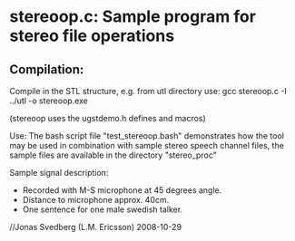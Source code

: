 stereoop.c: Sample program for stereo file operations
===

Compilation:
---
 Compile in the STL structure, e.g. from utl directory use:
   gcc stereoop.c  -I ../utl -o stereoop.exe

  (stereoop uses the ugstdemo.h defines and macros)

Use:
  The bash script file   "test_stereoop.bash"
  demonstrates how the tool may be used in combination with
  sample stereo speech channel files,
  the sample files are available in the directory  "stereo_proc"

 Sample signal description:
-	Recorded with M-S microphone at 45 degrees angle.
-	Distance to microphone approx. 40cm.
-	One sentence for one male swedish talker.

//Jonas Svedberg (L.M. Ericsson) 2008-10-29
